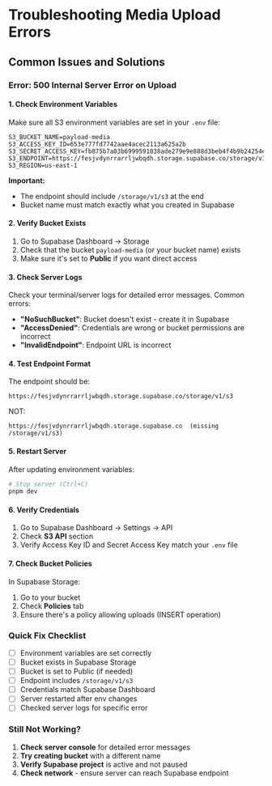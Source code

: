 # Troubleshooting Media Upload Errors

## Common Issues and Solutions

### Error: 500 Internal Server Error on Upload

#### 1. Check Environment Variables

Make sure all S3 environment variables are set in your `.env` file:

```env
S3_BUCKET_NAME=payload-media
S3_ACCESS_KEY_ID=653e777fd7742aae4acec2113a625a2b
S3_SECRET_ACCESS_KEY=fb875b7a03b6999591838ade279e9e888d3beb4f4b9b24254e246283b6209796
S3_ENDPOINT=https://fesjvdynrrarrljwbqdh.storage.supabase.co/storage/v1/s3
S3_REGION=us-east-1
```

**Important:** 
- The endpoint should include `/storage/v1/s3` at the end
- Bucket name must match exactly what you created in Supabase

#### 2. Verify Bucket Exists

1. Go to Supabase Dashboard → Storage
2. Check that the bucket `payload-media` (or your bucket name) exists
3. Make sure it's set to **Public** if you want direct access

#### 3. Check Server Logs

Check your terminal/server logs for detailed error messages. Common errors:

- **"NoSuchBucket"**: Bucket doesn't exist - create it in Supabase
- **"AccessDenied"**: Credentials are wrong or bucket permissions are incorrect
- **"InvalidEndpoint"**: Endpoint URL is incorrect

#### 4. Test Endpoint Format

The endpoint should be:
```
https://fesjvdynrrarrljwbqdh.storage.supabase.co/storage/v1/s3
```

NOT:
```
https://fesjvdynrrarrljwbqdh.storage.supabase.co  (missing /storage/v1/s3)
```

#### 5. Restart Server

After updating environment variables:
```bash
# Stop server (Ctrl+C)
pnpm dev
```

#### 6. Verify Credentials

1. Go to Supabase Dashboard → Settings → API
2. Check **S3 API** section
3. Verify Access Key ID and Secret Access Key match your `.env` file

#### 7. Check Bucket Policies

In Supabase Storage:
1. Go to your bucket
2. Check **Policies** tab
3. Ensure there's a policy allowing uploads (INSERT operation)

### Quick Fix Checklist

- [ ] Environment variables are set correctly
- [ ] Bucket exists in Supabase Storage
- [ ] Bucket is set to Public (if needed)
- [ ] Endpoint includes `/storage/v1/s3`
- [ ] Credentials match Supabase Dashboard
- [ ] Server restarted after env changes
- [ ] Checked server logs for specific error

### Still Not Working?

1. **Check server console** for detailed error messages
2. **Try creating bucket** with a different name
3. **Verify Supabase project** is active and not paused
4. **Check network** - ensure server can reach Supabase endpoint

